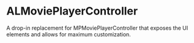 ALMoviePlayerController
=======================

A drop-in replacement for MPMoviePlayerController that exposes the UI elements and allows for maximum customization.
